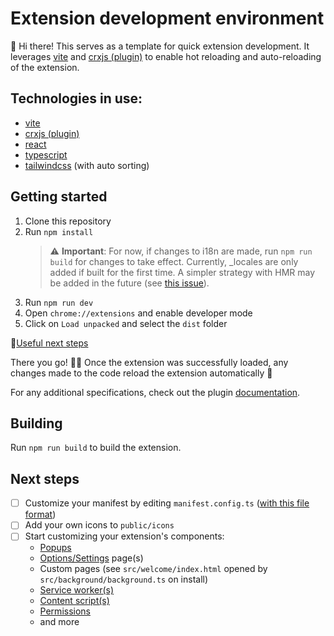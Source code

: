 # Extension development environment

:wave: Hi there! This serves as a template for quick extension development.
It leverages [vite](https://vitejs.dev/) and [crxjs (plugin)](https://crxjs.dev/vite-plugin) to enable hot reloading and auto-reloading of the extension.

## Technologies in use:

- [vite](https://vitejs.dev/)
- [crxjs (plugin)](https://crxjs.dev/vite-plugin)
- [react](https://reactjs.org/)
- [typescript](https://www.typescriptlang.org/)
- [tailwindcss](https://tailwindcss.com/) (with auto sorting)

## Getting started

1. Clone this repository
2. Run `npm install`
   > :warning: **Important**: For now, if changes to i18n are made, run `npm run build` for changes to take effect.
   > Currently, \_locales are only added if built for the first time. A simpler strategy with HMR may be added in the future (see [this issue](https://github.com/crxjs/chrome-extension-tools/issues/599)).
3. Run `npm run dev`
4. Open `chrome://extensions` and enable developer mode
5. Click on `Load unpacked` and select the `dist` folder

:link:[Useful next steps](#next-steps)

There you go! :rocket::fire:
Once the extension was successfully loaded, any changes made to the code reload the extension automatically :tada:

For any additional specifications, check out the plugin [documentation](https://crxjs.dev/vite-plugin).

## Building

Run `npm run build` to build the extension.

## Next steps

- [ ] Customize your manifest by editing `manifest.config.ts` ([with this file format](https://developer.chrome.com/docs/extensions/mv3/manifest/))
- [ ] Add your own icons to `public/icons`
- [ ] Start customizing your extension's components:
  - [Popups](https://developer.chrome.com/docs/extensions/reference/action/#popup)
  - [Options/Settings](https://developer.chrome.com/docs/extensions/mv3/options/) page(s)
  - Custom pages (see `src/welcome/index.html` opened by `src/background/background.ts` on install)
  - [Service worker(s)](https://developer.chrome.com/docs/extensions/mv3/service_workers/)
  - [Content script(s)](https://developer.chrome.com/docs/extensions/mv3/content_scripts/)
  - [Permissions](https://developer.chrome.com/docs/extensions/reference/permissions/)
  - and more
